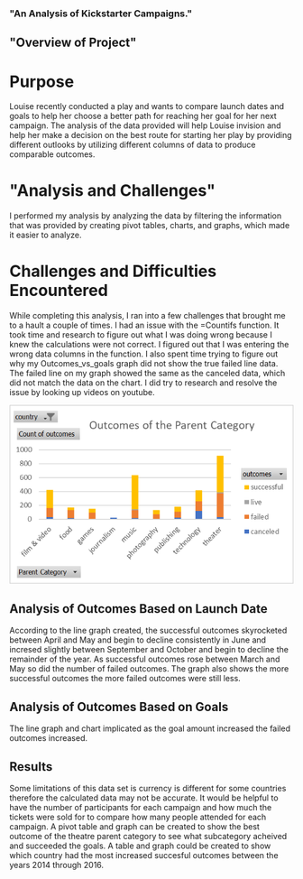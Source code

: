### "An Analysis of Kickstarter Campaigns."
## "Overview of Project"
# Purpose
  Louise recently conducted a play and wants to compare launch dates and goals to help her choose a better path for reaching her goal for her next campaign. The analysis of the data provided will help Louise invision and help her make a decision on the best route for starting her play by providing different outlooks by utilizing different columns of data to produce comparable outcomes. 
# "Analysis and Challenges"
  I performed my analysis by analyzing the data by filtering the information that was provided by creating pivot tables, charts, and graphs, which made it easier to analyze.
# Challenges and Difficulties Encountered
  While completing this analysis, I ran into a few challenges that brought me to a hault a couple of times. I had an issue with the =Countifs function. It took time and research to figure out what I was doing wrong because I knew the calculations were not correct. I figured out that I was entering the wrong data columns in the function. I also spent time trying to figure out why my Outcomes_vs_goals graph did not show the true failed line data. The failed line on my graph showed the same as the canceled data, which did not match the data on the chart. I did try to research and resolve the issue by looking up videos on youtube. 
  
![image_name](https://github.com/Renesha1/kickstarter-analysis/blob/main/VisualChart1.png)

## Analysis of Outcomes Based on Launch Date
  According to the line graph created, the successful outcomes skyrocketed between April and May and begin to decline consistently in June and incresed slightly between September and October and begin to decline the remainder of the year. As successful outcomes rose between March and May so did the number of failed outcomes. The graph also shows the more successful outcomes the more failed outcomes were still less. 
  
## Analysis of Outcomes Based on Goals
  The line graph and chart implicated as the goal amount increased the failed outcomes increased. 
  
## Results
  Some limitations of this data set is currency is different for some countries therefore the calculated data may not be accurate. It would be helpful to have the number of participants for each campaign and how much the tickets were sold for to compare how many people attended for each campaign.
  A pivot table and graph can be created to show the best outcome of the theatre parent category to see what subcategory acheived and succeeded the goals. 
  A table and graph could be created to show which country had the most increased succesful outcomes between the years 2014 through 2016. 
  

